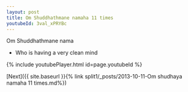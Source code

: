 ```yaml
---
layout: post
title: Om Shuddhathmane namaha 11 times
youtubeId: 3val_xPRYBc
---
```

 
 
Om Shuddhathmane nama 
 
 -  Who is having a very clean mind 
 
  
 
  
 
 
 
 
 
 


{% include youtubePlayer.html id=page.youtubeId %}
 
[Next]({{ site.baseurl }}{% link  split1/_posts/2013-10-11-Om shudhaya namaha 11 times.md%})
 
